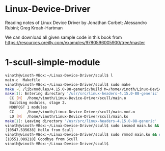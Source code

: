 # Linux-Device-Driver
Reading notes of Linux Device Driver by Jonathan Corbet; Alessandro Rubini; Greg Kroah-Hartman

We can download all given sample code in this book from https://resources.oreilly.com/examples/9780596005900/tree/master

# 1-scull-simple-module
```bash
vinoth@vinoth-VBox:~/Linux-Device-Driver/scull$ l
main.c  Makefile
vinoth@vinoth-VBox:~/Linux-Device-Driver/scull$ sudo make
make -C /lib/modules/4.15.0-88-generic/build M=/home/vinoth/Linux-Device-Driver/scull modules
make[1]: Entering directory '/usr/src/linux-headers-4.15.0-88-generic'
  CC [M]  /home/vinoth/Linux-Device-Driver/scull/main.o
  Building modules, stage 2.
  MODPOST 1 modules
  CC      /home/vinoth/Linux-Device-Driver/scull/main.mod.o
  LD [M]  /home/vinoth/Linux-Device-Driver/scull/main.ko
make[1]: Leaving directory '/usr/src/linux-headers-4.15.0-88-generic'
vinoth@vinoth-VBox:~/Linux-Device-Driver/scull$ sudo insmod main.ko && sudo dmesg -c
[10547.535638] Hello from Scull
vinoth@vinoth-VBox:~/Linux-Device-Driver/scull$ sudo rmmod main.ko && sudo dmesg -c
[10551.089210] Goodbye from Scull
vinoth@vinoth-VBox:~/Linux-Device-Driver/scull$
```
